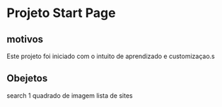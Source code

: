 <!--Start Page personalizada-->
# Projeto Start Page

## motivos

Este projeto foi iniciado com o intuito de aprendizado e customizaçao.s

## Obejetos

search
1 quadrado de imagem
lista de sites

